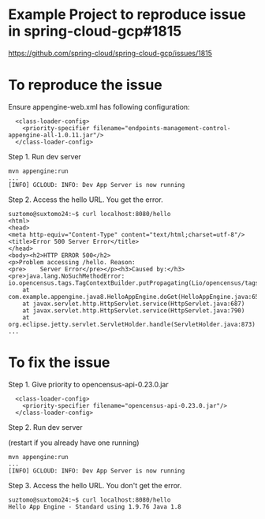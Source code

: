 # Example Project to reproduce issue in spring-cloud-gcp#1815

https://github.com/spring-cloud/spring-cloud-gcp/issues/1815

# To reproduce the issue

Ensure appengine-web.xml has following configuration:

```
  <class-loader-config>
    <priority-specifier filename="endpoints-management-control-appengine-all-1.0.11.jar"/>
  </class-loader-config>
```

Step 1. Run dev server

```
mvn appengine:run
...
[INFO] GCLOUD: INFO: Dev App Server is now running
```

Step 2. Access the hello URL. You get the error.

```
suztomo@suxtomo24:~$ curl localhost:8080/hello
<html>
<head>
<meta http-equiv="Content-Type" content="text/html;charset=utf-8"/>
<title>Error 500 Server Error</title>
</head>
<body><h2>HTTP ERROR 500</h2>
<p>Problem accessing /hello. Reason:
<pre>    Server Error</pre></p><h3>Caused by:</h3><pre>java.lang.NoSuchMethodError: io.opencensus.tags.TagContextBuilder.putPropagating(Lio/opencensus/tags/TagKey;Lio/opencensus/tags/TagValue;)Lio/opencensus/tags/TagContextBuilder;
	at com.example.appengine.java8.HelloAppEngine.doGet(HelloAppEngine.java:65)
	at javax.servlet.http.HttpServlet.service(HttpServlet.java:687)
	at javax.servlet.http.HttpServlet.service(HttpServlet.java:790)
	at org.eclipse.jetty.servlet.ServletHolder.handle(ServletHolder.java:873)
...
```

# To fix the issue

Step 1. Give priority to opencensus-api-0.23.0.jar

```
  <class-loader-config>
    <priority-specifier filename="opencensus-api-0.23.0.jar"/>
  </class-loader-config>
```

Step 2. Run dev server

(restart if you already have one running)

```
mvn appengine:run
...
[INFO] GCLOUD: INFO: Dev App Server is now running
```

Step 3. Access the hello URL. You don't get the error.

```
suztomo@suxtomo24:~$ curl localhost:8080/hello
Hello App Engine - Standard using 1.9.76 Java 1.8
```

